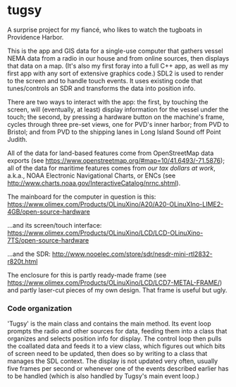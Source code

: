 # tugsy
A surprise project for my fiancé, who likes to watch the tugboats in Providence Harbor.

This is the app and GIS data for a single-use computer that gathers vessel NEMA data from a radio in our house and from online sources, then displays that data on a map. (It's also my first foray into a full C++ app, as well as my first app with any sort of extensive graphics code.) SDL2 is used to render to the screen and to handle touch events. It uses existing code that tunes/controls an SDR and transforms the data into position info.

There are two ways to interact with the app: the first, by touching the screen, will (eventually, at least) display information for the vessel under the touch; the second, by pressing a hardware button on the machine's frame, cycles through three pre-set views, one for PVD's inner harbor; from PVD to Bristol; and from PVD to the shipping lanes in Long Island Sound off Point Judith.

All of the data for land-based features come from OpenStreetMap data exports (see https://www.openstreetmap.org/#map=10/41.6493/-71.5876); all of the data for maritime features comes from *our tax dollars at work*, a.k.a., NOAA Electronic Navigational Charts, or ENCs (see http://www.charts.noaa.gov/InteractiveCatalog/nrnc.shtml).

The mainboard for the computer in question is this: https://www.olimex.com/Products/OLinuXino/A20/A20-OLinuXIno-LIME2-4GB/open-source-hardware

...and its screen/touch interface: https://www.olimex.com/Products/OLinuXino/LCD/LCD-OLinuXino-7TS/open-source-hardware

...and the SDR: http://www.nooelec.com/store/sdr/nesdr-mini-rtl2832-r820t.html

The enclosure for this is partly ready-made frame (see https://www.olimex.com/Products/OLinuXino/LCD/LCD7-METAL-FRAME/) and partly laser-cut pieces of my own design. That frame is useful but ugly.

### Code organization
'Tugsy' is the main class and contains the main method. Its event loop prompts the radio and other sources for data, feeding them into a class that organizes and selects position info for display. The control loop then pulls the coallated data and feeds it to a view class, which figures out which bits of screen need to be updated, then does so by writing to a class that manages the SDL context. The display is not updated very often, usually five frames per second or whenever one of the events described earlier has to be handled (which is also handled by Tugsy's main event loop.)

